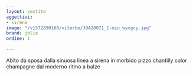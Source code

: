 ```yaml
---
layout: vestito
aggettivi:
- sirena
image: "/v1572890168/viterbo/JOA20071_C-min_wyxgcy.jpg"
brand: jolie
ordine: 1

---
```

Abito da sposa dalla sinuosa linea a sirena in morbido pizzo chantilly color champagne dal moderno ritmo a balze